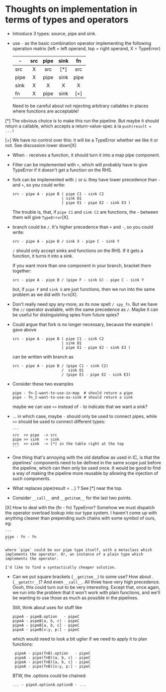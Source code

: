 # Thoughts on implementation in terms of types and operators

+ Introduce 3 types: source, pipe and sink.

+ use `-` as the basic combination operator implementing the following
  operation matrix (left = left operand, top = right operand, X =
  TypeError)

  |      -  |  src  |   pipe  |  sink  |  fn  |
  |---------|:-----:|:-------:|:------:|:----:|
  | src     |   X   |   src   |   [*]  |  src |
  | pipe    |   X   |   pipe  |  sink  |  pipe|
  | sink    |   X   |    X    |    X   |   X  |
  | fn      |   X   |   pipe  |  sink  |  [+] |

  Need to be careful about not rejecting arbitrary callables in places
  where functions are acceptable!

[*] The obvious choice is to make this run the pipeline. But maybe it
    should return a callable, which accepts a return-value-spec à la
    `push(result = ...)`

[+] We have no control over this: it will be a TypeError whether we like
    it or not. See discussion lower down[X]

+ When `-` receives a function, it should turn it into a map pipe
  component.

+ Filter can be implemented with `+`, which will probably have to give
  TypeError if it doesn't get a function on the RHS.

+ fork can be implemented with `|` or `&`: they have lower precedence than `-`
  and `+`, so you could write:

    ```
    src - pipe A - pipe B ( pipe C1 - sink C2
                          | sink D1
                          | pipe E1 - pipe E2 - sink E3 )
    ```

  The trouble is, that, if `pipe C1` and `sink C2` are functions, the -
  between them will give `TypeError`[X].

+ branch could be `/`. It's higher precedence than `+` and `-`, so you could
  write:

    ```
    src - pipe A - pipe B / sink X - pipe C - sink Y
    ```

  `/` should only accept sinks and functions on the RHS. If it gets a function,
  it turns it into a sink.

  If you want more than one component in your branch, bracket them
  together:

    ```
    src - pipe A - pipe B / (pipe F - sink G) - pipe C - sink Y
    ```

  but, if `pipe F` and `sink G` are just functions, then we run into the
  same problem as we did with `fork`[X].

+ Don't really need spy any more, as its now spelt `/ spy_fn`. But we have the
  `//` operator available, with the same precedence as `/`. Maybe it can be
  useful for distinguishing spies from future spies?

+ Could argue that fork is no longer necessary, because the example I
  gave above

    ```
    src - pipe A - pipe B ( pipe C1 - sink C2
                          | sink D1
                          | pipe E1 - pipe E2 - sink E3 )
    ```

  can be written with branch as

    ```
    src - pipe A - pipe B / (pipe C1 - sink C2)
                          /  sink D1
                          / (pipe E1 - pipe E2 - sink E3)
    ```
+ Consider these two examples
     ```
     pipe - fn-I-want-to-use-in-map  # should return a pipe
     pipe - fn_I-want-to-use-as-sink # should return a sink
     ```

  maybe we can use `>>` instead of `-` to indicate that we want a sink?

+ ... in which case, maybe `-` should only be used to connect pipes, while `>>`
  should be used to connect different types:

      ```
      src  >> pipe  -> src
      pipe >> sink  -> sink
      src  >> sink  -> [*] in the table right at the top
      ```
+ One thing that's annoying with the old dataflow as used in IC, is that the
  pipelines' components need to be defined in the same scope just before the
  pipeline, which can then only be used once. It would be good to find a way of
  making the pipeline more reusable by allowing the injection of such
  components.

+ What replaces pipe(result = ...) ? See [*] near the top.

+ Consider `__call__` and `__getitem__` for the last two points.

[X] How to deal with the (fn - fn) TypeError? Somehow we must dispatch
    the operator overload lookup into our type system. I haven't come up
    with anything cleaner than prepending such chains with some symbol
    of ours, eg:

    ```
    pipe - fn - fn
    ```

    where `pipe` could be our pipe type itself, with a metaclass which
    implements the operator. Or, an instance of a plain type which
    implements the operator.

    I'd like to find a syntactically cheaper solution.

+ Can we put square brackets (`__getitem__`) to some use? How about .
  (`__getattr__`)? And even `__call__`. All three have very high precedence.
  Oooh, this could turn out to be very interesting. Except that, once again, we
  run into the problem that it won't work with plain functions, and we'll be
  wanting to use those as much as possible in the pipelines.

  Still, think about uses for stuff like

    ```
    pipeA - pipeB.option   - pipeC
    pipeA - pipeB(a, b, c) - pipeC
    pipeA - pipeB[a, b, c] - pipeC
    pipeA - pipeB[x:y, p:] - pipeC
    ```
  which would need to look a bit uglier if we need to apply it to plan
  functions:

  ```
   pipeA - pipe(fnB).option   - pipeC
   pipeA - pipe(fnB)(a, b, c) - pipeC
   pipeA - pipe(fnB)[a, b, c] - pipeC
   pipeA - pipe(fnB)[x:y, p:] - pipeC
   ```
  BTW, the .options could be chained:

    ```
    ... - pipeX.optionA.optionB - ...
    ```
